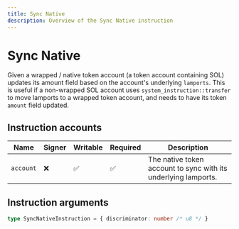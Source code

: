 ```yaml
---
title: Sync Native
description: Overview of the Sync Native instruction
---
```


# Sync Native

Given a wrapped / native token account (a token account containing SOL)
updates its amount field based on the account's underlying `lamports`.
This is useful if a non-wrapped SOL account uses
`system_instruction::transfer` to move lamports to a wrapped token
account, and needs to have its token `amount` field updated.

## Instruction accounts

| Name      | Signer | Writable | Required | Description                                                    |
| --------- | ------ | -------- | -------- | -------------------------------------------------------------- |
| `account` | ❌      | ✅        | ✅        | The native token account to sync with its underlying lamports. |

## Instruction arguments

```ts
type SyncNativeInstruction = { discriminator: number /* u8 */ }
```